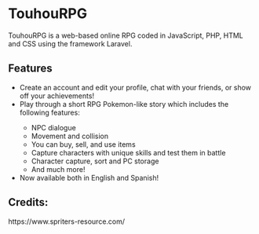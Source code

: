 <h1>TouhouRPG</h1>

TouhouRPG is a web-based online RPG coded in JavaScript, PHP, HTML and CSS using the framework Laravel.

<h2>Features</h2>
<ul>
    <li>Create an account and edit your profile, chat with your friends, or show off your achievements!</li>
    <li>Play through a short RPG Pokemon-like story which includes the following features:</li>
        <ul>
            <li>NPC dialogue</li>
            <li>Movement and collision</li>
            <li>You can buy, sell, and use items</li>
            <li>Capture characters with unique skills and test them in battle</li>
            <li>Character capture, sort and PC storage</li>
            <li>And much more!</li>
        </ul>
    <li>Now available both in English and Spanish!</li>
</ul>

<h2>Credits:</h2>
https://www.spriters-resource.com/
